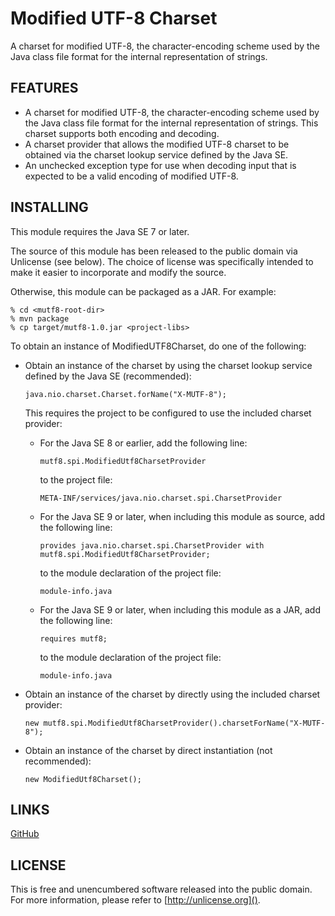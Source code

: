 # Modified UTF-8 Charset

A charset for modified UTF-8, the character-encoding scheme used by the Java
class file format for the internal representation of strings.

## FEATURES

  * A charset for modified UTF-8, the character-encoding scheme used by the Java
    class file format for the internal representation of strings. This charset
    supports both encoding and decoding.
  * A charset provider that allows the modified UTF-8 charset to be obtained via
    the charset lookup service defined by the Java SE.
  * An unchecked exception type for use when decoding input that is expected to
    be a valid encoding of modified UTF-8.

## INSTALLING

This module requires the Java SE 7 or later.

The source of this module has been released to the public domain via Unlicense
(see below). The choice of license was specifically intended to make it easier
to incorporate and modify the source.

Otherwise, this module can be packaged as a JAR. For example:

    % cd <mutf8-root-dir>
    % mvn package
    % cp target/mutf8-1.0.jar <project-libs>

To obtain an instance of ModifiedUTF8Charset, do one of the following:

  * Obtain an instance of the charset by using the charset lookup service
    defined by the Java SE (recommended):

        java.nio.charset.Charset.forName("X-MUTF-8");

    This requires the project to be configured to use the included charset
    provider:

      + For the Java SE 8 or earlier, add the following line:

            mutf8.spi.ModifiedUtf8CharsetProvider

        to the project file:

            META-INF/services/java.nio.charset.spi.CharsetProvider

      + For the Java SE 9 or later, when including this module as source, add
        the following line:

            provides java.nio.charset.spi.CharsetProvider with mutf8.spi.ModifiedUtf8CharsetProvider;

        to the module declaration of the project file:

            module-info.java

      + For the Java SE 9 or later, when including this module as a JAR, add the
        following line:

            requires mutf8;

        to the module declaration of the project file:

            module-info.java

 *  Obtain an instance of the charset by directly using the included charset
    provider:

        new mutf8.spi.ModifiedUtf8CharsetProvider().charsetForName("X-MUTF-8");

 *  Obtain an instance of the charset by direct instantiation (not recommended):

        new ModifiedUtf8Charset();


## LINKS

[GitHub](https://github.com/ansciath/mutf8)


## LICENSE

This is free and unencumbered software released into the public domain.
For more information, please refer to [http://unlicense.org]().
